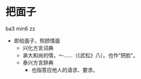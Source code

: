 # 把面子
ba3 min6 zz
+ 即给面子，照顾情面
  * 兴化方言词典
  - 承大和尚的情，～……（《武松》八）。也作“把脸”。
  * 泰兴方言辞典
    + 也指答应他人的请求、要求。
